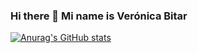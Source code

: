 ### Hi there 👋 Mi name is Verónica Bitar

[![Anurag's GitHub stats](https://github-readme-stats.vercel.app/api?username=VeForcex)](https://github.com/anuraghazra/github-readme-stats)

<!--
**VeForcex/VeForcex** is a ✨ _special_ ✨ repository because its `README.md` (this file) appears on your GitHub profile.

Here are some ideas to get you started:

- 🔭 I’m currently working on ...
- 🌱 I’m currently learning ...
- 👯 I’m looking to collaborate on ...
- 🤔 I’m looking for help with ...
- 💬 Ask me about ...
- 📫 How to reach me: ...
- 😄 Pronouns: ...
- ⚡ Fun fact: ...
-->
